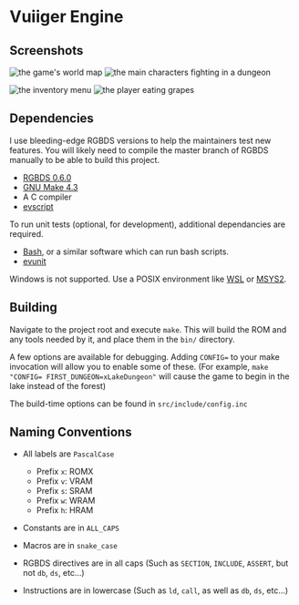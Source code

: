 # Vuiiger Engine

## Screenshots

![the game's world map](https://user-images.githubusercontent.com/14899090/183221351-5f6b9d2d-f617-4ed0-838d-6ccbeead8e7d.png)
![the main characters fighting in a dungeon](https://user-images.githubusercontent.com/14899090/183221401-5bf87df2-3001-458f-ac44-f55f65885306.png)

![the inventory menu](https://user-images.githubusercontent.com/14899090/183221872-20b48756-8e38-48f7-93d6-e92d97b6c867.png)
![the player eating grapes](https://user-images.githubusercontent.com/14899090/183221981-14065202-7c6f-4bb7-af74-5f03551b787c.png)

## Dependencies

I use bleeding-edge RGBDS versions to help the maintainers test new features.
You will likely need to compile the master branch of RGBDS manually to be able
to build this project.

- [RGBDS 0.6.0](https://github.com/gbdev/rgbds)
- [GNU Make 4.3](https://www.gnu.org/software/make/)
- A C compiler
- [evscript](https://github.com/eievui5/evscript)

To run unit tests (optional, for development), additional dependancies are required.

- [Bash](https://www.gnu.org/software/bash/), or a similar software which can run bash scripts.
- [evunit](https://github.com/eievui5/evunit)

Windows is not supported.
Use a POSIX environment like [WSL](https://docs.microsoft.com/en-us/windows/wsl/install) or [MSYS2](https://www.msys2.org/).

## Building

Navigate to the project root and execute `make`.
This will build the ROM and any tools needed by it, and place them in the `bin/` directory.

A few options are available for debugging.
Adding `CONFIG=` to your make invocation will allow you to enable some of these.
(For example, `make "CONFIG= FIRST_DUNGEON=xLakeDungeon"` will cause the game to begin in the lake instead of the forest)

The build-time options can be found in `src/include/config.inc`

## Naming Conventions

- All labels are `PascalCase`
  - Prefix `x`: ROMX
  - Prefix `v`: VRAM
  - Prefix `s`: SRAM
  - Prefix `w`: WRAM
  - Prefix `h`: HRAM

- Constants are in `ALL_CAPS`
- Macros are in `snake_case`

- RGBDS directives are in all caps (Such as `SECTION`, `INCLUDE`, `ASSERT`, but not `db`, `ds`, etc...)
- Instructions are in lowercase (Such as `ld`, `call`, as well as `db`, `ds`, etc...)
